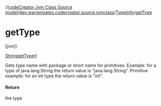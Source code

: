 //[codeCreator Jvm Class Source model](../../../index.md)/[dev.warrengates.codecreator.source.jvmclass](../index.md)/[TypeInfo](index.md)/[getType](get-type.md)

# getType

[jvm]\

[String](https://docs.oracle.com/javase/8/docs/api/java/lang/String.html)[getType](get-type.md)()

Gets type name with package or short name for primitives. Example: for a type of java.lang.String the return value is &quot;java.lang.String&quot;. Primitive example: for an int type the return value is &quot;int&quot;.

#### Return

the type
